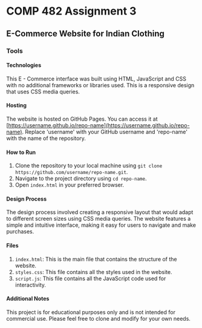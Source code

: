COMP 482 Assignment 3
=====================

E-Commerce Website for Indian Clothing
--------------------------------------

### Tools

#### Technologies

This E - Commerce interface was built using HTML, JavaScript and CSS with no additional frameworks or libraries used. This is a responsive design that uses CSS media queries.

#### Hosting 

The website is hosted on GitHub Pages. You can access it at [https://username.github.io/repo-name](https://username.github.io/repo-name). Replace 'username' with your GitHub username and 'repo-name' with the name of the repository.

#### How to Run

1. Clone the repository to your local machine using `git clone https://github.com/username/repo-name.git`.
2. Navigate to the project directory using `cd repo-name`.
3. Open `index.html` in your preferred browser.

#### Design Process

The design process involved creating a responsive layout that would adapt to different screen sizes using CSS media queries. The website features a simple and intuitive interface, making it easy for users to navigate and make purchases.

#### Files 

1. `index.html`: This is the main file that contains the structure of the website.
2. `styles.css`: This file contains all the styles used in the website.
3. `script.js`: This file contains all the JavaScript code used for interactivity.

#### Additional Notes

This project is for educational purposes only and is not intended for commercial use. Please feel free to clone and modify for your own needs.
